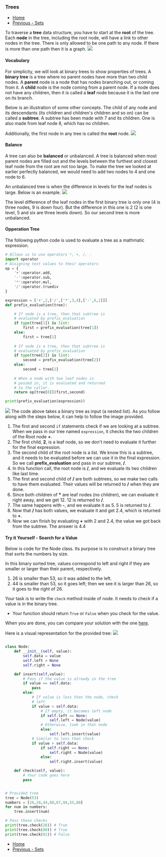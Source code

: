 ### Trees
- [Home](0-Welcome.md)
- [Previous - Sets](2-Sets.md)

To traverse a **tree** data structure, you have to start at the **root** of the tree. Each **node** in the tree, including the root node, will have a link to other nodes in the tree.
There is only allowed to be one path to any node. If there is more than one path then it is a graph.
![](./images/tree_wrong.bmp)
#### Vocabulary
For simplicity, we will look at binary trees to show properties of trees. A **binary tree** is a tree where no parent nodes have more than two child nodes. A **parent** node is a node that has nodes branching out, or coming from it. A **child** node is the node coming from a parent node. If a node does not have any children, then it is called a **leaf** node because it is the last one on its branch.

Below is an illustration of some other concepts. The child of any node and its descendants (its children and children's children and so on) can be called a **subtree**. A subtree has been made with 7 and its children. One is also made from leaf node 8, which has no children.

Additionally, the first node in any tree is called the **root** node.
![](./images/binary_tree.bmp)

#### Balance
A tree can also be **balanced** or unbalanced. A tree is balanced when most parent nodes are filled out and the levels between the furthest and closest leaf node from the root are not too large. To make the tree we looked at earlier perfectly balanced, we would need to add two nodes to 4 and one node to 6.

An unbalanced tree is when the difference in levels for the leaf nodes is large. Below is an example.
![](/images/unbalanced.bmp)

The level difference of the leaf nodes in the first binary tree is only one (4 is three nodes, 9 is down four). But the difference in this one is 2 (2 is one level, 5 and six are three levels down). So our second tree is more unbalanced.
#### Opperation Tree
The following python code is used to evaluate a tree as a mathmatic expression.
```python
# Allows us to use operators *, +, /, - 
import operator
# Assigning text values to their operators
op = {
    '+':operator.add,
    '-':operator.sub,
    '*':operator.mul,
    '/':operator.truediv
}

expression = ['+',2,['/',['*',3,4],['-',6,1]]]
def prefix_evaluation(tree):

    # If node is a tree, then that subtree is
    # evaluated by prefix_evaluation
    if type(tree[1]) is list:
        first = prefix_evaluation(tree[1])
    else:
        first = tree[1]
    
    # If node is a tree, then that subtree is
    # evaluated by prefix_evaluation
    if type(tree[2]) is list:
        second = prefix_evaluation(tree[2])
    else:
        second = tree[2]
    
    # When a node with two leaf nodes is
    # passed in, it is evaluated and returned
    # to the caller.
    return op[tree[0]](first,second)

print(prefix_evaluation(expression))
```

![](/images/travers_expression.bmp)
The code above takes a binary tree as input (a nested list). As you follow along with the steps below, it can help to follow the image provided.
1. The first and second ```if``` statements check if we are looking at a subtree. When we pass in our tree named ```expression```, it checks the two children of the Root node **+**.
2. The first child, **2**, is a leaf node, so we don't need to evaluate it further for the final expression.
3. The second child of the root node is a list. We know this is a subtree, and it needs to be evaluated before we can use it in the final expression. So we call **prefix_evaluation** and pass in our subtree, **/**.
4. In this function call, the root node is **/**, and we evaluate its two children like last time.
5. The first and second child of **/** are both subtrees, so we make two calls to have them evaluated. Their values will be returned to **/** when they are done.
6. Since both children of **\*** are leaf nodes (no children), we can evaluate it right away, and we get 12. 12 is returned to **/**.
7. The same happens with **-**, and we evaluate it as 5. 5 is returned to **/**.
8. Now that **/** has both values, we evaluate it and get 2.4, which is returned to **+**.
9. Now we can finish by evaluating **+** with 2 and 2.4, the value we got back from the subtree. The answer is 4.4

#### Try it Yourself - Search for a Value
Below is code for the Node class. Its purpose is to construct a binary tree that sorts the numbers by size.

In this binary sorted tree, values correspond to left and right if they are smaller or larger than their parent, respectively.
1. 26 is smaller than 53, so it was added to the left.
2. 44 is smaller than 53, so it goes left; then we see it is larger than 26, so it goes to the right of 26.

Your task is to write the ```check``` method inside of node. It needs to check if a value is in the binary tree. 

- Your function should return ```True``` or ```False``` when you check for the value.

When you are done, you can compare your solution with the one [here](/code%20examples%20and%20solutions/tree_solution.py).

Here is a visual representation for the provided tree:
![](/images/binary_search.bmp)
```python

class Node:
    def __init__(self, value):
        self.data = value
        self.left = None
        self.right = None

    def insert(self,value):
        # Pass if the value is already in the tree
        if value == self.data:
            pass
        else:
            # If value is less than the node, check
            # left
            if value < self.data:
                # If empty, it becomes left node
                if self.left == None:
                    self.left = Node(value)
                # Otherwise, look in that node
                else:
                    self.left.insert(value)
            # Similar to less then check
            if value > self.data:
                if self.right == None:
                    self.right = Node(value)
                else:
                    self.right.insert(value)

    def check(self, value):
        # Your code goes here
        pass


# Provided tree
tree = Node(53)
numbers = [26,20,44,88,67,94,55,80]
for num in numbers:
    tree.insert(num)

# Pass these checks
print(tree.check(26)) # True
print(tree.check(80)) # True
print(tree.check(91)) # False
```

- [Home](0-Welcome.md)
- [Previous - Sets](2-Sets.md)